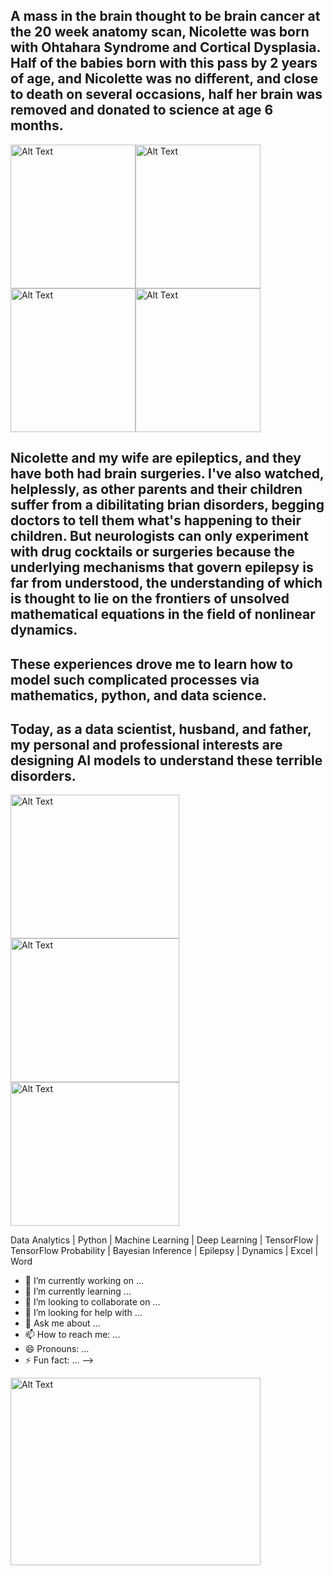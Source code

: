 ## A mass in the brain thought to be brain cancer at the 20 week anatomy scan, Nicolette was born with Ohtahara Syndrome and Cortical Dysplasia. Half of the babies born with this pass by 2 years of age, and Nicolette was no different, and close to death on several occasions, half her brain was removed and donated to science at age 6 months. 

<img src="https://github.com/eipiisneg1/eipiisneg1/blob/678caab409f8d7c7c92330eb5ec24c14af0772d6/nico%20photos/https:/github.com/eipiisneg1/eipiisneg1/blob/main/IMG_0452.JPG" alt="Alt Text" style="width:200px;height:230px;"><img src="https://github.com/eipiisneg1/eipiisneg1/blob/678caab409f8d7c7c92330eb5ec24c14af0772d6/nico%20photos/https:/github.com/eipiisneg1/eipiisneg1/blob/main/IMG_0595.JPG" alt="Alt Text" style="width:200px;height:230px;"><img src="https://github.com/eipiisneg1/eipiisneg1/blob/678caab409f8d7c7c92330eb5ec24c14af0772d6/nico%20photos/https:/github.com/eipiisneg1/eipiisneg1/blob/main/IMG_0351.JPG" alt="Alt Text" style="width:200px;height:230px;"><img src="https://github.com/eipiisneg1/eipiisneg1/blob/678caab409f8d7c7c92330eb5ec24c14af0772d6/nico%20photos/https:/github.com/eipiisneg1/eipiisneg1/blob/main/IMG_0085.JPG" alt="Alt Text" style="width:200px;height:230px;">

## Nicolette and my wife are epileptics, and they have both had brain surgeries. I've also watched, helplessly, as other parents and their children suffer from a dibilitating brian disorders, begging doctors to tell them what's happening to their children. But neurologists can only experiment with drug cocktails or surgeries because the underlying mechanisms that govern epilepsy is far from understood, the understanding of which is thought to lie on the frontiers of unsolved mathematical equations in the field of nonlinear dynamics. 

## These experiences drove me to learn how to model such complicated processes via mathematics, python, and data science. 

## Today, as a data scientist, husband, and father, my personal and professional interests are designing AI models to understand these terrible disorders. 
<img src="https://github.com/eipiisneg1/eipiisneg1/blob/72cf5dfa2d5bb3f13ed709c3861019937e175105/nico%20photos/https:/github.com/eipiisneg1/eipiisneg1/blob/main/IMG_1085.jpeg" alt="Alt Text" style="width:270px;height:230px;"><img src="https://github.com/eipiisneg1/eipiisneg1/blob/678caab409f8d7c7c92330eb5ec24c14af0772d6/nico%20photos/https:/github.com/eipiisneg1/eipiisneg1/blob/main/Image%204-3-23%20at%2022.20.jpg" alt="Alt Text" style="width:270px;height:230px;"><img src="https://github.com/eipiisneg1/eipiisneg1/blob/678caab409f8d7c7c92330eb5ec24c14af0772d6/nico%20photos/https:/github.com/eipiisneg1/eipiisneg1/blob/main/68125423172__8C371224-70B7-41DC-9A35-79C382E58FBC.jpeg" alt="Alt Text" style="width:270px;height:230px;">

Data Analytics | Python | Machine Learning | Deep Learning | TensorFlow | TensorFlow Probability | Bayesian Inference | Epilepsy | Dynamics | Excel | Word
- 🔭 I’m currently working on ...
- 🌱 I’m currently learning ...
- 👯 I’m looking to collaborate on ...
- 🤔 I’m looking for help with ...
- 💬 Ask me about ...
- 📫 How to reach me: ...
- 😄 Pronouns: ...
- ⚡ Fun fact: ...
-->
<img src="url" alt="Alt Text" style="width:400px;height:300px;">
